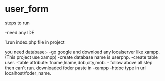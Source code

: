# user_form

steps to run

-need any IDE

1.run index.php file in project


you need database:-
                  -go google and download any localserver like xampp.(This project use xampp)
                  -create database name is userphp.
                  -create table user.
                  -table attribute: fname,lname,dob,city,mob.
                  -
follow above all step then can't run.
downloaded foder paste in -xampp -htdoc
type in url localhost/foder_name.


